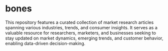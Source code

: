 # bones
This repository features a curated collection of market research articles spanning various industries, trends, and consumer insights. It serves as a valuable resource for researchers, marketers, and businesses seeking to stay updated on market dynamics, emerging trends, and customer behavior, enabling data-driven decision-making.
